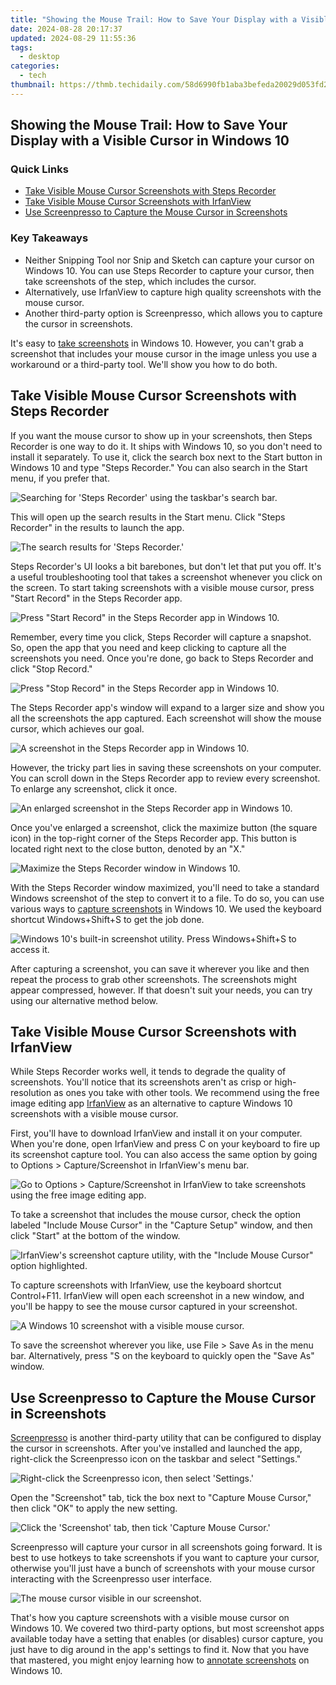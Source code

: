 ```yaml
---
title: "Showing the Mouse Trail: How to Save Your Display with a Visible Cursor in Windows 10"
date: 2024-08-28 20:17:37
updated: 2024-08-29 11:55:36
tags:
  - desktop
categories:
  - tech
thumbnail: https://thmb.techidaily.com/58d6990fb1aba3befeda20029d053fd2dc8e67729321f3227eadd737a516d064.jpg
---
```


## Showing the Mouse Trail: How to Save Your Display with a Visible Cursor in Windows 10

### Quick Links

* [Take Visible Mouse Cursor Screenshots with Steps Recorder](https://apple-account.techidaily.com/your-account-has-been-disabled-in-the-app-store-and-itunes-from-apple-iphone-6s-by-drfone-ios/)
* [Take Visible Mouse Cursor Screenshots with IrfanView](https://blog-min.techidaily.com/how-to-restore-missing-pictures-files-from-realme-narzo-n53-by-fonelab-android-recover-pictures/)
* [Use Screenpresso to Capture the Mouse Cursor in Screenshots](https://android-location-track.techidaily.com/in-2024-top-5-tracking-apps-to-track-realme-narzo-60x-5g-without-them-knowing-drfone-by-drfone-virtual-android/)

### Key Takeaways

* Neither Snipping Tool nor Snip and Sketch can capture your cursor on Windows 10\. You can use Steps Recorder to capture your cursor, then take screenshots of the step, which includes the cursor.
* Alternatively, use IrfanView to capture high quality screenshots with the mouse cursor.
* Another third-party option is Screenpresso, which allows you to capture the cursor in screenshots.

 It's easy to [take screenshots](https://fox-http.techidaily.com/new-inside-the-labyroud-of-vrs-latest-creations/) in Windows 10\. However, you can't grab a screenshot that includes your mouse cursor in the image unless you use a workaround or a third-party tool. We'll show you how to do both.

##  Take Visible Mouse Cursor Screenshots with Steps Recorder

 If you want the mouse cursor to show up in your screenshots, then Steps Recorder is one way to do it. It ships with Windows 10, so you don't need to install it separately. To use it, click the search box next to the Start button in Windows 10 and type "Steps Recorder." You can also search in the Start menu, if you prefer that. 

![Searching for 'Steps Recorder' using the taskbar's search bar.](https://static1.howtogeekimages.com/wordpress/wp-content/uploads/2024/01/5-steps-recorder.png) 

 This will open up the search results in the Start menu. Click "Steps Recorder" in the results to launch the app.

![The search results for 'Steps Recorder.'](https://static1.howtogeekimages.com/wordpress/wp-content/uploads/2024/01/4-steps-recorder.png) 

 Steps Recorder's UI looks a bit barebones, but don't let that put you off. It's a useful troubleshooting tool that takes a screenshot whenever you click on the screen. To start taking screenshots with a visible mouse cursor, press "Start Record" in the Steps Recorder app.

![Press "Start Record" in the Steps Recorder app in Windows 10.](https://static1.howtogeekimages.com/wordpress/wp-content/uploads/2021/06/windows-10-steps-recorder-start-record.png) 

 Remember, every time you click, Steps Recorder will capture a snapshot. So, open the app that you need and keep clicking to capture all the screenshots you need. Once you're done, go back to Steps Recorder and click "Stop Record."

![Press "Stop Record" in the Steps Recorder app in Windows 10.](https://static1.howtogeekimages.com/wordpress/wp-content/uploads/2021/06/windows-10-steps-recorder-stop-record.png) 

 The Steps Recorder app's window will expand to a larger size and show you all the screenshots the app captured. Each screenshot will show the mouse cursor, which achieves our goal.

![A screenshot in the Steps Recorder app in Windows 10.](https://static1.howtogeekimages.com/wordpress/wp-content/uploads/2021/06/windows-10-steps-recorder-screenshot.png) 

 However, the tricky part lies in saving these screenshots on your computer. You can scroll down in the Steps Recorder app to review every screenshot. To enlarge any screenshot, click it once.

![An enlarged screenshot in the Steps Recorder app in Windows 10.](https://static1.howtogeekimages.com/wordpress/wp-content/uploads/2021/06/windows-10-steps-recorder-enlarged-screenshot.png) 

 Once you've enlarged a screenshot, click the maximize button (the square icon) in the top-right corner of the Steps Recorder app. This button is located right next to the close button, denoted by an "X."

![Maximize the Steps Recorder window in Windows 10.](https://static1.howtogeekimages.com/wordpress/wp-content/uploads/2021/06/windows-10-steps-recorder-maximize.png) 

 With the Steps Recorder window maximized, you'll need to take a standard Windows screenshot of the step to convert it to a file. To do so, you can use various ways to [capture screenshots](https://fix-guide.techidaily.com/simple-solutions-to-fix-android-systemui-has-stopped-error-for-nokia-c12-plus-drfone-by-drfone-fix-android-problems-fix-android-problems/) in Windows 10\. We used the keyboard shortcut Windows+Shift+S to get the job done.

![Windows 10's built-in screenshot utility. Press Windows+Shift+S to access it.](https://static1.howtogeekimages.com/wordpress/wp-content/uploads/2018/05/img_5af9d02f546b5.png) 

 After capturing a screenshot, you can save it wherever you like and then repeat the process to grab other screenshots. The screenshots might appear compressed, however. If that doesn't suit your needs, you can try using our alternative method below.

##  Take Visible Mouse Cursor Screenshots with IrfanView

 While Steps Recorder works well, it tends to degrade the quality of screenshots. You'll notice that its screenshots aren't as crisp or high-resolution as ones you take with other tools. We recommend using the free image editing app [IrfanView](https://www.irfanview.com) as an alternative to capture Windows 10 screenshots with a visible mouse cursor.

 First, you'll have to download IrfanView and install it on your computer. When you're done, open IrfanView and press C on your keyboard to fire up its screenshot capture tool. You can also access the same option by going to Options > Capture/Screenshot in IrfanView's menu bar.

![Go to Options > Capture/Screenshot in IrfanView to take screenshots using the free image editing app.](https://static1.howtogeekimages.com/wordpress/wp-content/uploads/2021/06/irfanview-screenshot-capture-tool.png) 

 To take a screenshot that includes the mouse cursor, check the option labeled "Include Mouse Cursor" in the "Capture Setup" window, and then click "Start" at the bottom of the window.

![IrfanView's screenshot capture utility, with the "Include Mouse Cursor" option highlighted.](https://static1.howtogeekimages.com/wordpress/wp-content/uploads/2021/06/irfanview-screenshot-show-mouse-cursor.png) 

 To capture screenshots with IrfanView, use the keyboard shortcut Control+F11\. IrfanView will open each screenshot in a new window, and you'll be happy to see the mouse cursor captured in your screenshot.

![A Windows 10 screenshot with a visible mouse cursor.](https://static1.howtogeekimages.com/wordpress/wp-content/uploads/2021/06/irfanview-screenshot-mouse-pointer.png) 

 To save the screenshot wherever you like, use File > Save As in the menu bar. Alternatively, press "S on the keyboard to quickly open the "Save As" window.

##  Use Screenpresso to Capture the Mouse Cursor in Screenshots

[Screenpresso](https://www.screenpresso.com/) is another third-party utility that can be configured to display the cursor in screenshots. After you've installed and launched the app, right-click the Screenpresso icon on the taskbar and select "Settings." 

![Right-click the Screenpresso icon, then select 'Settings.'](https://static1.howtogeekimages.com/wordpress/wp-content/uploads/2024/01/1-settings.png) 

 Open the "Screenshot" tab, tick the box next to "Capture Mouse Cursor," then click "OK" to apply the new setting. 

![Click the 'Screenshot' tab, then tick 'Capture Mouse Cursor.'](https://static1.howtogeekimages.com/wordpress/wp-content/uploads/2024/01/2-screenshot-capture-mouse-cursor.png) 

 Screenpresso will capture your cursor in all screenshots going forward. It is best to use hotkeys to take screenshots if you want to capture your cursor, otherwise you'll just have a bunch of screenshots with your mouse cursor interacting with the Screenpresso user interface. 

![The mouse cursor visible in our screenshot.](https://static1.howtogeekimages.com/wordpress/wp-content/uploads/2024/01/3-mouse-cursor.png) 

 That's how you capture screenshots with a visible mouse cursor on Windows 10\. We covered two third-party options, but most screenshot apps available today have a setting that enables (or disables) cursor capture, you just have to dig around in the app's settings to find it. Now that you have that mastered, you might enjoy learning how to [annotate screenshots](https://techtrends.techidaily.com/the-ultimate-fixes-for-msstdfmtdll-error-message-notifications/) on Windows 10\.

<ins class="adsbygoogle"
     style="display:block"
     data-ad-format="autorelaxed"
     data-ad-client="ca-pub-7571918770474297"
     data-ad-slot="1223367746"></ins>



<ins class="adsbygoogle"
     style="display:block"
     data-ad-client="ca-pub-7571918770474297"
     data-ad-slot="8358498916"
     data-ad-format="auto"
     data-full-width-responsive="true"></ins>
